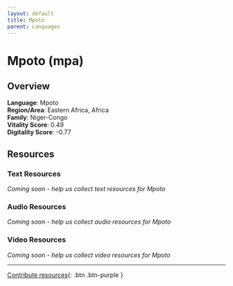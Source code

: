 ```yaml
---
layout: default
title: Mpoto
parent: Languages
---
```


# Mpoto (mpa)

## Overview

**Language**: Mpoto  
**Region/Area**: Eastern Africa, Africa  
**Family**: Niger-Congo  
**Vitality Score**: 0.49  
**Digitality Score**: -0.77  

## Resources

### Text Resources
*Coming soon - help us collect text resources for Mpoto*

### Audio Resources
*Coming soon - help us collect audio resources for Mpoto*

### Video Resources
*Coming soon - help us collect video resources for Mpoto*

---

[Contribute resources](https://fairtrain.github.io/){: .btn .btn-purple }
